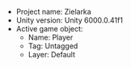 <!-- UNITY CODE ASSIST INSTRUCTIONS START -->
- Project name: Zielarka
- Unity version: Unity 6000.0.41f1
- Active game object:
  - Name: Player
  - Tag: Untagged
  - Layer: Default
<!-- UNITY CODE ASSIST INSTRUCTIONS END -->